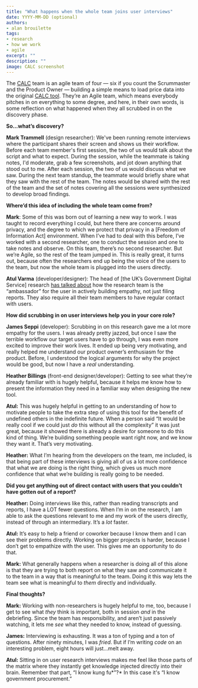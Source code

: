 ```yaml
---
title: "What happens when the whole team joins user interviews"
date: YYYY-MM-DD (optional)
authors:
- alan brouilette
tags:
- research
- how we work
- agile
excerpt: ""
description: ""
image: CALC screenshot
---
```

The [CALC](https://18f.gsa.gov/2015/05/12/announcing-the-calc-tool/)
team is an agile team of four — six if you count the Scrummaster and the
Product Owner — building a simple means to load price data into the
original [CALC tool](https://calc.gsa.gov/). They’re an Agile team,
which means everybody pitches in on everything to some degree, and here,
in their own words, is some reflection on what happened when they all
scrubbed in on the discovery phase.

**So...what’s discovery?**

**Mark Trammell** (design researcher): We've been running remote
interviews where the participant shares their screen and shows us their
workflow. Before each team member's first session, the two of us would
talk about the script and what to expect. During the session, while the
teammate is taking notes, I'd moderate, grab a few screenshots, and jot
down anything that stood out to me. After each session, the two of us
would discuss what we saw. During the next team standup, the teammate
would briefly share what they saw with the rest of the team. The notes
would be shared with the rest of the team and the set of notes covering
all the sessions were synthesized to develop broad findings.

**Where’d this idea of including the whole team come from?**

**Mark**: Some of this was born out of learning a new way to work. I was
taught to record everything I could, but here there are concerns around
privacy, and the degree to which we protect that privacy in a [Freedom
of Information Act] environment. When I’ve had to deal with this before,
I’ve worked with a second researcher, one to conduct the session and one
to take notes and observe. On this team, there’s no second researcher.
But we’re Agile, so the rest of the team jumped in. This is really
great, it turns out, because often the researchers end up being the
voice of the users to the team, but now the whole team is plugged into
the users directly.

**Atul Varma** (developer/designer): The head of [the UK’s
Government Digital Service] research [has talked
about](https://gdsengagement.blog.gov.uk/2015/09/03/periscope-about-user-research-for-gov-uk/)
how the research team is the “ambassador” for the user in actively
building empathy, not just filing reports. They also require all their
team members to have regular contact with users.

**How did scrubbing in on user interviews help you in your core role?**

**James Seppi** (developer): Scrubbing in on this research gave me a
lot more empathy for the users. I was already pretty jazzed, but once I
saw the terrible workflow our target users have to go through, I was
even more excited to improve their work lives. It ended up being very
motivating, and really helped me understand our product owner’s
enthusiasm for the product. Before, I understood the logical arguments
for why the project would be good, but now I have a *real*
understanding.

**Heather Billings** (front-end designer/developer): Getting to see what
they’re already familiar with is hugely helpful, because it helps me
know how to present the information they need in a familiar way when
designing the new tool.

**Atul:** This was hugely helpful in getting to an understanding of how
to motivate people to take the extra step of using this tool for the
benefit of undefined others in the indefinite future. When a person said
“It would be really cool if we could just *do* this without all the
complexity” it was just great, because it showed there is already a
desire for someone to do this kind of thing. We’re building something
people want right now, and we know they want it. That’s very motivating.

**Heather:** What I’m hearing from the developers on the team, me
included, is that being part of these interviews is giving all of us a
lot more confidence that what we are doing is the right thing, which
gives us much more confidence that what we’re building is really going
to be needed.

**Did you get anything out of direct contact with users that you
couldn’t have gotten out of a report?**

**Heather:** Doing interviews like this, rather than reading transcripts
and reports, I have a LOT fewer questions. When I’m in on the research,
I am able to ask the questions relevant to me and my work of the users
directly, instead of through an intermediary. It’s a *lot* faster.

**Atul:** It’s easy to help a friend or coworker because I know them and
I can see their problems directly. Working on bigger projects is harder,
because I don’t get to empathize with the user. This gives me an
opportunity to do that.

**Mark:** What generally happens when a researcher is doing all of this
alone is that they are trying to both report on what they saw and
communicate it to the team in a way that is meaningful to the team.
Doing it this way lets the team see what is meaningful to *them*
directly and individually.

**Final thoughts?**

**Mark:** Working with non-researchers is hugely helpful to me, too,
because I get to see what *they* think is important, both in session
*and* in the debriefing. Since the team has responsibility, and aren’t
just passively watching, it lets me *see* what they needed to know,
instead of guessing.

**James:** Interviewing is exhausting. It was a ton of typing and a ton
of questions. After ninety minutes, I was *fried*. But if I’m writing
*code* on an interesting problem, eight hours will just...melt away.

**Atul:** Sitting in on user research interviews makes me feel like
those parts of the matrix where they instantly get knowledge injected
directly into their brain. Remember that part, “I know kung fu*”?* In
this case it's “I know government procurement.”
